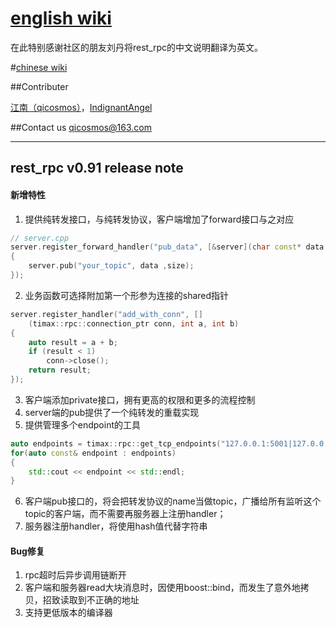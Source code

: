 # [english wiki](https://github.com/topcpporg/rest_rpc/wiki/English)
在此特别感谢社区的朋友刘丹将rest_rpc的中文说明翻译为英文。

#[chinese wiki](https://github.com/topcpporg/rest_rpc/wiki/Chinese)

##Contributer

[江南（qicosmos）](https://github.com/qicosmos)，[IndignantAngel](https://github.com/IndignantAngel)

##Contact us
qicosmos@163.com

--------------------------

## rest_rpc v0.91 release note
#### 新增特性
1. 提供纯转发接口，与纯转发协议，客户端增加了forward接口与之对应
```cpp
// server.cpp
server.register_forward_handler("pub_data", [&server](char const* data, size_t size)
{
    server.pub("your_topic", data ,size);
});
```
2. 业务函数可选择附加第一个形参为连接的shared指针
```cpp
server.register_handler("add_with_conn", []
    (timax::rpc::connection_ptr conn, int a, int b)
{
    auto result = a + b;
    if (result < 1)
        conn->close();
    return result;
});
```
3. 客户端添加private接口，拥有更高的权限和更多的流程控制
4. server端的pub提供了一个纯转发的重载实现
5. 提供管理多个endpoint的工具
```cpp
auto endpoints = timax::rpc::get_tcp_endpoints("127.0.0.1:5001|127.0.0.1:5002");
for(auto const& endpoint : endpoints)
{
    std::cout << endpoint << std::endl;
}
```
6. 客户端pub接口的，将会把转发协议的name当做topic，广播给所有监听这个topic的客户端，而不需要再服务器上注册handler；
7. 服务器注册handler，将使用hash值代替字符串

#### Bug修复
1. rpc超时后异步调用链断开
2. 客户端和服务器read大块消息时，因使用boost::bind，而发生了意外地拷贝，招致读取到不正确的地址
3. 支持更低版本的编译器
